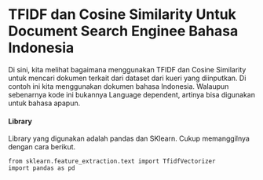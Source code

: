 # TFIDF dan Cosine Similarity Untuk Document Search Enginee Bahasa Indonesia
Di sini, kita melihat bagaimana menggunakan TFIDF dan Cosine Similarity untuk mencari dokumen terkait dari dataset dari kueri yang diinputkan. Di contoh ini kita menggunakan dokumen bahasa Indonesia. Walaupun sebenarnya kode ini bukannya Language dependent, artinya bisa digunakan untuk bahasa apapun.

#### Library
Library yang digunakan adalah pandas dan SKlearn. Cukup memanggilnya dengan cara berikut.
```
from sklearn.feature_extraction.text import TfidfVectorizer
import pandas as pd
```
